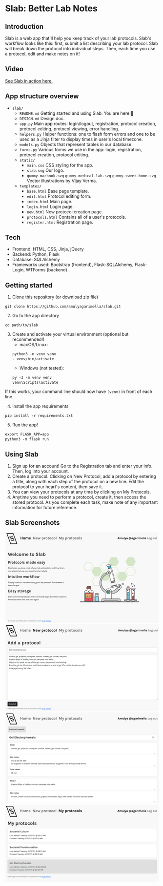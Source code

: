 # Slab: Better Lab Notes

## Introduction
Slab is a web app that'll help you keep track of your lab protocols. Slab's workflow looks like this: first, submit a list describing your lab protocol. Slab will break down the protocol into individual steps. Then, each time you use a protocol, edit and make notes on it!

## Video
[See Slab in action here.](https://youtu.be/ga-sN-8bggM)

## App structure overview
* `slab/`
    * `README.md` Getting started and using Slab. You are here!📍
    * `DESIGN.md` Design doc.
    * `app.py` Main app routes: login/logout, registration, protocol creation, protocol editing, protocol viewing, error handling.
    * `helpers.py` Helper functions: one to flash form errors and one to be used as a Jinja filter to display times in user's local timezone.
    * `models.py` Objects that represent tables in our database.
    * `forms.py` Various forms we use in the app: login, registration, protocol creation, protocol editing.
    * `static/`
        * `main.css` CSS styling for the app.
        * `slab.svg` Our logo.
        * `gummy-macbook.svg` `gummy-medical-lab.svg` `gummy-sweet-home.svg` Vector illustrations by Vijay Verma.
    * `templates/`
        * `base.html` Base page template.
        * `edit.html` Protocol editing form.
        * `index.html` Main page.
        * `login.html` Login page.
        * `new.html` New protocol creation page.
        * `protocols.html` Contains all of a user's protocols.
        * `register.html` Registration page.

## Tech
* Frontend: HTML, CSS, Jinja, jQuery
* Backend: Python, Flask
* Database: SQLAlchemy
* Frameworks used: Bootstrap (frontend), Flask-SQLAlchemy, Flask-Login, WTForms (backend)

## Getting started
1. Clone this repository (or download zip file)
```
git clone https://github.com/amulyagarimella/slab.git
```
2. Go to the app directory
```
cd path/to/slab
```
3. Create and activate your virtual environment (optional but recommended!)
    * macOS/Linux: 
    ```
    python3 -m venv venv
    . venv/bin/activate
    ```
    * Windows (not tested):
    ```
    py -3 -m venv venv
    venv\Scripts\activate
    ```

If this works, your command line should now have `(venv)` in front of each line.

4. Install the app requirements
```
pip install -r requirements.txt
```
5. Run the app!
```
export FLASK_APP=app
python3 -m flask run
```

## Using Slab
1. Sign up for an account! Go to the Registration tab and enter your info. Then, log into your account.
2. Create a protocol. Clicking on New Protocol, add a protocol by entering a title, along with each step of the protocol on a new line. Edit the protocol to your heart's content, then save it.
3. You can view your protocols at any time by clicking on My Protocols.
4. Anytime you need to perform a protocol, create it, then access the stored protocol. As you complete each task, make note of any important information for future reference.

## Slab Screenshots
![Homepage](screenshots/index.png)
![Adding a Protocol](screenshots/add.png)
![Editing a Protocol](screenshots/edit.png)
![Viewing Protocols](screenshots/protocols.png)
